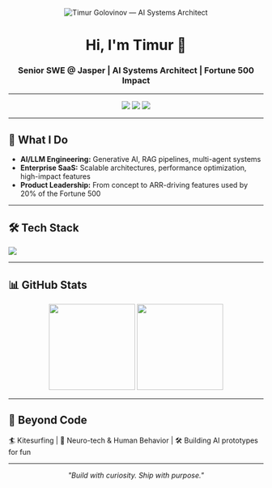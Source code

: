 <!-- Profile Header -->
<p align="center">
  <img src="https://raw.githubusercontent.com/timurgolovinov/timurgolovinov/main/assets/banner.svg" alt="Timur Golovinov — AI Systems Architect" />
</p>

<h1 align="center">Hi, I'm Timur 👋</h1>
<h3 align="center">Senior SWE @ Jasper | AI Systems Architect | Fortune 500 Impact</h3>

---

<!-- Badges -->
<p align="center">
  <a href="https://www.timurgolovinov.com/"><img src="https://img.shields.io/badge/Portfolio-000000?style=for-the-badge&logo=vercel&logoColor=white" /></a>
  <a href="https://www.linkedin.com/in/timurgolovinov/"><img src="https://img.shields.io/badge/LinkedIn-0077B5?style=for-the-badge&logo=linkedin&logoColor=white" /></a>
  <a href="mailto:timurvalo@gmail.com"><img src="https://img.shields.io/badge/Email-FF5722?style=for-the-badge&logo=gmail&logoColor=white" /></a>
</p>

---

## 🚀 What I Do
- **AI/LLM Engineering:** Generative AI, RAG pipelines, multi-agent systems  
- **Enterprise SaaS:** Scalable architectures, performance optimization, high-impact features  
- **Product Leadership:** From concept to ARR-driving features used by 20% of the Fortune 500

---

## 🛠 Tech Stack
<p>
  <img src="https://skillicons.dev/icons?i=ts,nodejs,react,nextjs,graphql,postgres,aws,gcp,docker,python" />
</p>

---

## 📊 GitHub Stats
<p align="center">
  <img height="170" src="https://github-readme-stats.vercel.app/api?username=timurgolovinov&show_icons=true&theme=radical&hide_border=true&count_private=true" />
  <img height="170" src="https://github-readme-stats.vercel.app/api/top-langs/?username=timurgolovinov&layout=compact&theme=radical&hide_border=true" />
</p>

---

## 🌊 Beyond Code
🏄 Kitesurfing | 🧠 Neuro-tech & Human Behavior | 🛠 Building AI prototypes for fun

---

<p align="center">
  <i>"Build with curiosity. Ship with purpose."</i>
</p>

